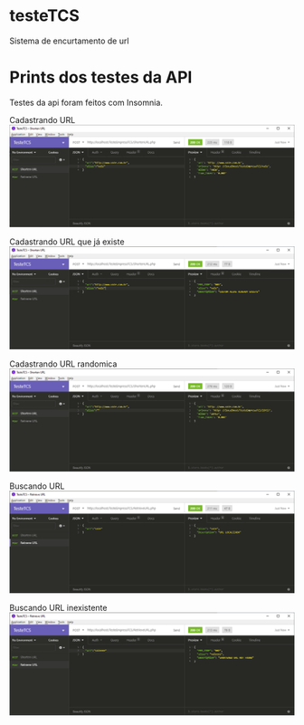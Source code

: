 # testeTCS
Sistema de encurtamento de url

# Prints dos testes da API
Testes da api foram feitos com Insomnia.

Cadastrando URL
![alt text](https://github.com/plata4m/testeTCS/blob/master/ShortenURL_insert.png)


Cadastrando URL que já existe
![alt text](https://github.com/plata4m/testeTCS/blob/master/ShortenURL_existe.png)


Cadastrando URL randomica
![alt text](https://github.com/plata4m/testeTCS/blob/master/ShortenURL_random.png)

Buscando URL
![alt text](https://github.com/plata4m/testeTCS/blob/master/RetrieveURL_ok.png)


Buscando URL inexistente
![alt text](https://github.com/plata4m/testeTCS/blob/master/RetrieveURL_notexist.png)



